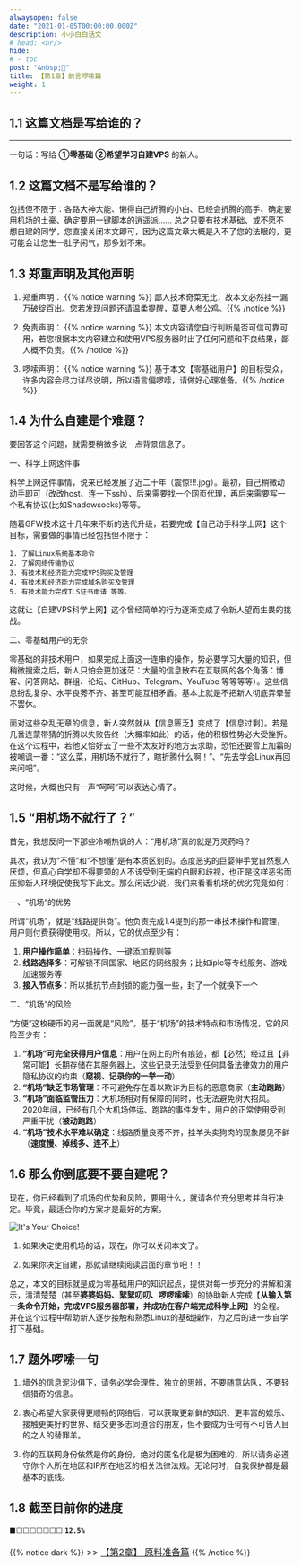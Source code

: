 ```yaml
---
alwaysopen: false
date: "2021-01-05T00:00:00.000Z"
description: 小小白白话文
# head: <hr/>
hide:
# - toc
post: "&nbsp;📙"
title: 【第1章】前言啰嗦篇
weight: 1
---
```


## 1.1 这篇文档是写给谁的？
---

一句话：写给 **①零基础** **②希望学习自建VPS** 的新人。


## 1.2 这篇文档不是写给谁的？

包括但不限于：各路大神大能、懒得自己折腾的小白、已经会折腾的高手、确定要用机场的土豪、确定要用一键脚本的逍遥派...... 总之只要有技术基础、或不愿不想自建的同学，您直接关闭本文即可，因为这篇文章大概是入不了您的法眼的，更可能会让您生一肚子闲气，那多划不来。


## 1.3 郑重声明及其他声明

1. 郑重声明：
    {{% notice warning  %}} 鄙人技术奇菜无比，故本文必然挂一漏万破绽百出。您若发现问题还请温柔提醒，莫要人参公鸡。{{% /notice %}}

2. 免责声明：
    {{% notice warning  %}} 本文内容请您自行判断是否可信可靠可用，若您根据本文内容建立和使用VPS服务器时出了任何问题和不良结果，鄙人概不负责。{{% /notice %}}

3. 啰嗦声明：
    {{% notice warning  %}} 基于本文【零基础用户】的目标受众，许多内容会尽力详尽说明，所以语言偏啰嗦，请做好心理准备。{{% /notice %}}


## 1.4 为什么自建是个难题？

要回答这个问题，就需要稍微多说一点背景信息了。

一、科学上网这件事

科学上网这件事情，说来已经发展了近二十年（震惊!!!.jpg）。最初，自己稍微动动手即可（改改host、连一下ssh）、后来需要找一个网页代理，再后来需要写一个私有协议(比如Shadowsocks)等等。
    
随着GFW技术这十几年来不断的迭代升级，若要完成【自己动手科学上网】这个目标，需要做的事情已经包括但不限于：

    1. 了解Linux系统基本命令
    2. 了解网络传输协议
    3. 有技术和经济能力完成VPS购买及管理
    4. 有技术和经济能力完成域名购买及管理
    5. 有技术能力完成TLS证书申请 等等。

这就让【自建VPS科学上网】这个曾经简单的行为逐渐变成了令新人望而生畏的挑战。

二、零基础用户的无奈

零基础的非技术用户，如果完成上面这一连串的操作，势必要学习大量的知识，但稍微搜索之后，新人只怕会更加迷茫：大量的信息散布在互联网的各个角落：博客、问答网站、群组、论坛、GitHub、Telegram、YouTube 等等等等）。这些信息纷乱复杂、水平良莠不齐、甚至可能互相矛盾。基本上就是不把新人彻底弄晕誓不罢休。

面对这些杂乱无章的信息，新人突然就从【信息匮乏】变成了【信息过剩】。若是几番连蒙带猜的折腾以失败告终（大概率如此）的话，他的积极性势必大受挫折。在这个过程中，若他又恰好去了一些不太友好的地方去求助，恐怕还要雪上加霜的被嘲讽一番：“这么菜，用机场不就行了，瞎折腾什么啊！”、“先去学会Linux再回来问吧”。

这时候，大概也只有一声“呵呵”可以表达心情了。


## 1.5 “用机场不就行了？”

首先，我想反问一下那些冷嘲热讽的人：“用机场”真的就是万灵药吗？

其次，我认为“不懂”和“不想懂”是有本质区别的。态度恶劣的巨婴伸手党自然惹人厌烦，但真心自学却不得要领的人不该受到无端的白眼和歧视，也正是这样恶劣而压抑新人环境促使我写下此文。那么闲话少说，我们来看看机场的优劣究竟如何：

一、“机场“的优势

所谓“机场”，就是“线路提供商”。他负责完成1.4提到的那一串技术操作和管理，用户则付费获得使用权。所以，它的优点至少有：

1. **用户操作简单**：扫码操作、一键添加规则等
2. **线路选择多**：可解锁不同国家、地区的网络服务；比如iplc等专线服务、游戏加速服务等
3. **接入节点多**：所以抵抗节点封锁的能力强一些，封了一个就换下一个

二、“机场”的风险

“方便”这枚硬币的另一面就是“风险”，基于“机场”的技术特点和市场情况，它的风险至少有：

1. **“机场”可完全获得用户信息**：用户在网上的所有痕迹，都【必然】经过且【非常可能】长期存储在其服务器上，这些记录无法受到任何具备法律效力的用户隐私协议的约束（**窥视、记录你的一举一动**）
2. **“机场”缺乏市场管理**：不可避免存在着以欺诈为目标的恶意商家（**主动跑路**）
3. **“机场”面临监管压力**：大机场相对有保障的同时，也无法避免树大招风。2020年间，已经有几个大机场停运、跑路的事件发生，用户的正常使用受到严重干扰（**被动跑路**）
4. **“机场”技术水平难以确定**：线路质量良莠不齐，挂羊头卖狗肉的现象屡见不鲜（**速度慢、掉线多、连不上**）

 
## 1.6 那么你到底要不要自建呢？

现在，你已经看到了机场的优势和风险，要用什么，就请各位充分思考并自行决定。毕竟，最适合你的方案才是最好的方案。

 <img src="../ch01-img01-choice.png"  alt="It's Your Choice!" />


1. 如果决定使用机场的话，现在，你可以关闭本文了。

2. 如果你决定自建，那就请继续阅读后面的章节吧！！

总之，本文的目标就是成为零基础用户的知识起点，提供对每一步充分的讲解和演示，清清楚楚（甚至**婆婆妈妈、絮絮叨叨、啰啰嗦嗦**）的协助新人完成【**从输入第一条命令开始，完成VPS服务器部署，并成功在客户端完成科学上网**】的全程。并在这个过程中帮助新人逐步接触和熟悉Linux的基础操作，为之后的进一步自学打下基础。


## 1.7 题外啰嗦一句

1. 墙外的信息泥沙俱下，请务必学会理性、独立的思辨，不要随意站队，不要轻信猎奇的信息。

2. 衷心希望大家获得更顺畅的网络后，可以获取更新鲜的知识、更丰富的娱乐、接触更美好的世界、结交更多志同道合的朋友，但不要成为任何有不可告人目的之人的替罪羊。

3. 你的互联网身份依然是你的身份，绝对的匿名化是极为困难的，所以请务必遵守你个人所在地区和IP所在地区的相关法律法规。无论何时，自我保护都是最基本的底线。


## 1.8 截至目前你的进度

`⬛⬜⬜⬜⬜⬜⬜⬜` **`12.5%`**


{{% notice dark %}}
<font size=3> >> [【第2章】 原料准备篇](./ch02-preparation)</font>
{{% /notice %}}
